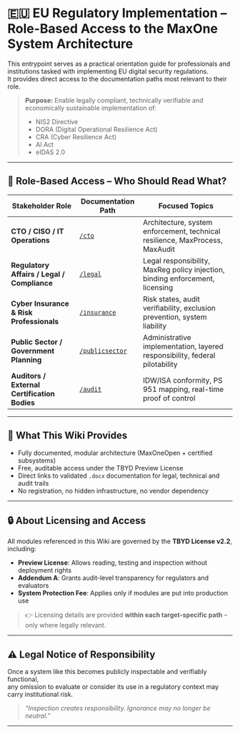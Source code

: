 # 🇪🇺 EU Regulatory Implementation – Role-Based Access to the MaxOne System Architecture

This entrypoint serves as a practical orientation guide for professionals and institutions tasked with implementing EU digital security regulations.  
It provides direct access to the documentation paths most relevant to their role.

> **Purpose:** Enable legally compliant, technically verifiable and economically sustainable implementation of:
> - NIS2 Directive
> - DORA (Digital Operational Resilience Act)
> - CRA (Cyber Resilience Act)
> - AI Act
> - eIDAS 2.0

---

## 🎯 Role-Based Access – Who Should Read What?

| Stakeholder Role                           | Documentation Path         | Focused Topics                                                           |
|--------------------------------------------|-----------------------------|---------------------------------------------------------------------------|
| **CTO / CISO / IT Operations**             | [`/cto`](./cto/)           | Architecture, system enforcement, technical resilience, MaxProcess, MaxAudit |
| **Regulatory Affairs / Legal / Compliance**| [`/legal`](./legal/)       | Legal responsibility, MaxReg policy injection, binding enforcement, licensing |
| **Cyber Insurance & Risk Professionals**   | [`/insurance`](./insurance/)| Risk states, audit verifiability, exclusion prevention, system liability |
| **Public Sector / Government Planning**    | [`/publicsector`](./publicsector/)| Administrative implementation, layered responsibility, federal pilotability |
| **Auditors / External Certification Bodies**| [`/audit`](./audit/)       | IDW/ISA conformity, PS 951 mapping, real-time proof of control            |

---

## 🧾 What This Wiki Provides

- Fully documented, modular architecture (MaxOneOpen + certified subsystems)
- Free, auditable access under the TBYD Preview License
- Direct links to validated `.docx` documentation for legal, technical and audit trails
- No registration, no hidden infrastructure, no vendor dependency

---

## 🔒 About Licensing and Access

All modules referenced in this Wiki are governed by the **TBYD License v2.2**, including:

- **Preview License**: Allows reading, testing and inspection without deployment rights  
- **Addendum A**: Grants audit-level transparency for regulators and evaluators  
- **System Protection Fee**: Applies only if modules are put into production use

> 👉 Licensing details are provided **within each target-specific path** – only where legally relevant.

---

## ⚠️ Legal Notice of Responsibility

Once a system like this becomes publicly inspectable and verifiably functional,  
any omission to evaluate or consider its use in a regulatory context may carry institutional risk.

> *“Inspection creates responsibility. Ignorance may no longer be neutral.”*

---

